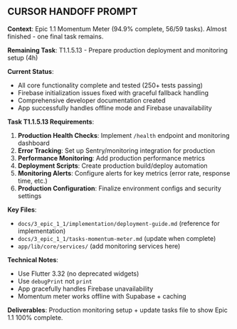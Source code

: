 
## CURSOR HANDOFF PROMPT

**Context**: Epic 1.1 Momentum Meter (94.9% complete, 56/59 tasks). Almost finished - one final task remains.

**Remaining Task**: T1.1.5.13 - Prepare production deployment and monitoring setup (4h)

**Current Status**: 
- All core functionality complete and tested (250+ tests passing)
- Firebase initialization issues fixed with graceful fallback handling
- Comprehensive developer documentation created
- App successfully handles offline mode and Firebase unavailability

**Task T1.1.5.13 Requirements**:
1. **Production Health Checks**: Implement `/health` endpoint and monitoring dashboard
2. **Error Tracking**: Set up Sentry/monitoring integration for production
3. **Performance Monitoring**: Add production performance metrics
4. **Deployment Scripts**: Create production build/deploy automation
5. **Monitoring Alerts**: Configure alerts for key metrics (error rate, response time, etc.)
6. **Production Configuration**: Finalize environment configs and security settings

**Key Files**:
- `docs/3_epic_1_1/implementation/deployment-guide.md` (reference for implementation)
- `docs/3_epic_1_1/tasks-momentum-meter.md` (update when complete)
- `app/lib/core/services/` (add monitoring services here)

**Technical Notes**:
- Use Flutter 3.32 (no deprecated widgets)
- Use `debugPrint` not `print`
- App gracefully handles Firebase unavailability
- Momentum meter works offline with Supabase + caching

**Deliverables**: Production monitoring setup + update tasks file to show Epic 1.1 100% complete.
